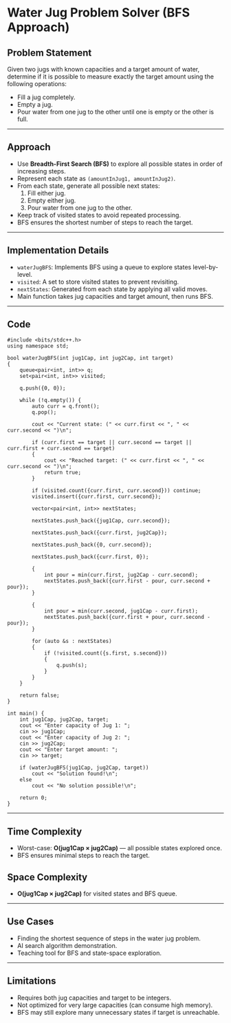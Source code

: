 # Water Jug Problem Solver (BFS Approach)

## Problem Statement
Given two jugs with known capacities and a target amount of water, determine if it is possible to measure exactly the target amount using the following operations:
- Fill a jug completely.
- Empty a jug.
- Pour water from one jug to the other until one is empty or the other is full.
---

## Approach
- Use **Breadth-First Search (BFS)** to explore all possible states in order of increasing steps.
- Represent each state as `(amountInJug1, amountInJug2)`.
- From each state, generate all possible next states:
  1. Fill either jug.
  2. Empty either jug.
  3. Pour water from one jug to the other.
- Keep track of visited states to avoid repeated processing.
- BFS ensures the shortest number of steps to reach the target.

---
## Implementation Details
- `waterJugBFS`: Implements BFS using a queue to explore states level-by-level.
- `visited`: A set to store visited states to prevent revisiting.
- `nextStates`: Generated from each state by applying all valid moves.
- Main function takes jug capacities and target amount, then runs BFS.

---
## Code

```
#include <bits/stdc++.h>
using namespace std;

bool waterJugBFS(int jug1Cap, int jug2Cap, int target) 
{
    queue<pair<int, int>> q;
    set<pair<int, int>> visited;

    q.push({0, 0});

    while (!q.empty()) {
        auto curr = q.front();
        q.pop();

        cout << "Current state: (" << curr.first << ", " << curr.second << ")\n";

        if (curr.first == target || curr.second == target || curr.first + curr.second == target) 
        {
            cout << "Reached target: (" << curr.first << ", " << curr.second << ")\n";
            return true;
        }

        if (visited.count({curr.first, curr.second})) continue;
        visited.insert({curr.first, curr.second});

        vector<pair<int, int>> nextStates;

        nextStates.push_back({jug1Cap, curr.second});

        nextStates.push_back({curr.first, jug2Cap});

        nextStates.push_back({0, curr.second});

        nextStates.push_back({curr.first, 0});

        {
            int pour = min(curr.first, jug2Cap - curr.second);
            nextStates.push_back({curr.first - pour, curr.second + pour});
        }

        {
            int pour = min(curr.second, jug1Cap - curr.first);
            nextStates.push_back({curr.first + pour, curr.second - pour});
        }

        for (auto &s : nextStates) 
        {
            if (!visited.count({s.first, s.second})) 
            {
                q.push(s);
            }
        }
    }

    return false;
}

int main() {
    int jug1Cap, jug2Cap, target;
    cout << "Enter capacity of Jug 1: ";
    cin >> jug1Cap;
    cout << "Enter capacity of Jug 2: ";
    cin >> jug2Cap;
    cout << "Enter target amount: ";
    cin >> target;

    if (waterJugBFS(jug1Cap, jug2Cap, target))
        cout << "Solution found!\n";
    else
        cout << "No solution possible!\n";

    return 0;
}

```
---

## Time Complexity
- Worst-case: **O(jug1Cap × jug2Cap)** — all possible states explored once.
- BFS ensures minimal steps to reach the target.

## Space Complexity
- **O(jug1Cap × jug2Cap)** for visited states and BFS queue.

---

## Use Cases
- Finding the shortest sequence of steps in the water jug problem.
- AI search algorithm demonstration.
- Teaching tool for BFS and state-space exploration.

---
## Limitations
- Requires both jug capacities and target to be integers.
- Not optimized for very large capacities (can consume high memory).
- BFS may still explore many unnecessary states if target is unreachable.
